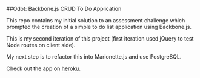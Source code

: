 ##Odot: Backbone.js CRUD To Do Application

This repo contains my initial solution to an assessment challenge which prompted the creation of a simple to do list application using Backbone.js.

This is my second iteration of this project (first iteration used jQuery to test Node routes on client side).

My next step is to refactor this into Marionette.js and use PostgreSQL.

Check out the app on [heroku](https://odot-todo.herokuapp.com/).
